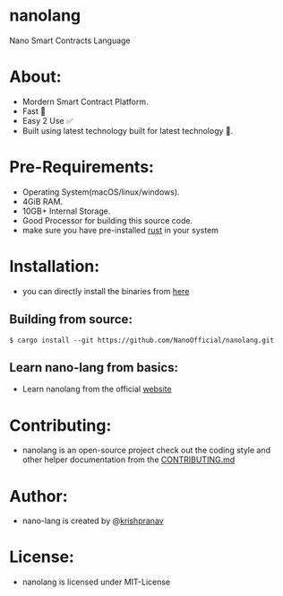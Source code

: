 # nanolang
Nano Smart Contracts Language

# About:
- Mordern Smart Contract Platform.
- Fast 🚀
- Easy 2 Use ✅
- Built using latest technology built for latest technology 🙂.

# Pre-Requirements:
- Operating System(macOS/linux/windows).
- 4GiB RAM.
- 10GB+ Internal Storage.
- Good Processor for building this source code.
- make sure you have pre-installed [rust](https://www.rust-lang.org/) in your system

# Installation:
- you can directly install the binaries from [here]()

## Building from source:
```
$ cargo install --git https://github.com/NanoOfficial/nanolang.git
```

## Learn nano-lang from basics:
- Learn nanolang from the official [website]()

# Contributing:
- nanolang is an open-source project check out the coding style and other helper documentation from the [CONTRIBUTING.md]()

# Author:
- nano-lang is created by @[krishpranav](https://github.com/krishpranav)

# License:
- nanolang is licensed under MIT-License